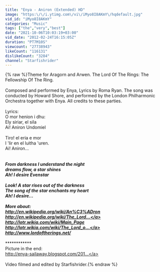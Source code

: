 ```yaml
---
title: "Enya - Aniron (Extended) HD"
image: "https:\/\/i.ytimg.com\/vi\/iMyo8I8AKmY\/hqdefault.jpg"
vid_id: "iMyo8I8AKmY"
categories: "Music"
tags: ["the","very","best"]
date: "2021-10-06T10:03:19+03:00"
vid_date: "2012-02-24T16:15:05Z"
duration: "PT7M10S"
viewcount: "27738943"
likeCount: "116131"
dislikeCount: "3284"
channel: "Starfishrider"
---
```

{% raw %}Theme for Aragorn and Arwen. The Lord Of The Rings: The Fellowship Of The Ring.<br /><br />Composed and performed by Enya, Lyrics by Roma Ryan. The song was conducted by Howard Shore, and performed by the London Philharmonic Orchestra together with Enya. All credits to these parties.<br /><br />Lyrics:<br />O mor henion i dhu:<br />Ely siriar, el sila<br />Ai! Aniron Undomiel<br /><br />Tiro! el eria e mor<br />I 'lir en el luitha 'uren.<br />Ai! Aniron...<br /><br />*******<br />From darkness I understand the night<br />dreams flow, a star shines<br />Ah! I desire Evenstar<br /><br />Look! A star rises out of the darkness<br />The song of the star enchants my heart<br />Ah! I desire... <br />****************<br />More about:<br /><a rel="nofollow" target="blank" href="http://en.wikipedia.org/wiki/An%C3%ADron">http://en.wikipedia.org/wiki/An%C3%ADron</a><br /><a rel="nofollow" target="blank" href="http://en.wikipedia.org/wiki/The_Lord...">http://en.wikipedia.org/wiki/The_Lord...</a><br /><a rel="nofollow" target="blank" href="http://lotr.wikia.com/wiki/Main_Page">http://lotr.wikia.com/wiki/Main_Page</a><br /><a rel="nofollow" target="blank" href="http://lotr.wikia.com/wiki/The_Lord_o...">http://lotr.wikia.com/wiki/The_Lord_o...</a><br /><a rel="nofollow" target="blank" href="http://www.lordoftherings.net/">http://www.lordoftherings.net/</a><br /><br />*********************<br />Picture in the end:<br /><a rel="nofollow" target="blank" href="http://enya-sailaway.blogspot.com/201...">http://enya-sailaway.blogspot.com/201...</a><br /><br />Video filmed and edited by Starfishrider.{% endraw %}
